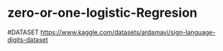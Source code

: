 # zero-or-one-logistic-Regresion

#DATASET
https://www.kaggle.com/datasets/ardamavi/sign-language-digits-dataset
